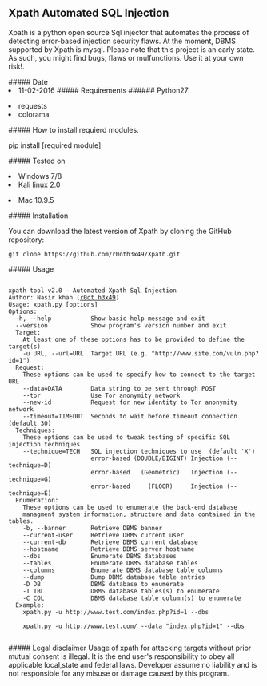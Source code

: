 ## Xpath Automated SQL Injection
<p>Xpath is a python open source Sql injector that automates the process of detecting error-based injection security flaws.
At the moment, DBMS supported by Xpath is mysql.
Please note that this project is an early state. As such, you might find bugs, flaws or mulfunctions.
Use it at your own risk!.</p>
##### Date 
<li>11-02-2016
##### Requirements
###### Python27<br /><p>
<li> requests <br />
<li> colorama</p>
##### How to install requierd modules.
<p>pip install [required module] </p>
##### Tested on
<p><li>Windows 7/8 <br />
<li>Kali linux 2.0</p>
<li>Mac 10.9.5 </p> 
##### Installation
<p>You can download the latest version of Xpath by cloning the GitHub repository:</p>
<pre><code>git clone https://github.com/r0oth3x49/Xpath.git</pre></code>
##### Usage
<pre><code>
xpath tool v2.0 - Automated Xpath Sql Injection
Author: Nasir khan (<a href="http://r0oth3x49.herokuapp.com/">r0ot h3x49</a>)
Usage: xpath.py [options]
Options:
  -h, --help           Show basic help message and exit
  --version            Show program's version number and exit
  Target:
    At least one of these options has to be provided to define the target(s)	
    -u URL, --url=URL  Target URL (e.g. "http://www.site.com/vuln.php?id=1")
  Request:
    These options can be used to specify how to connect to the target URL
    --data=DATA        Data string to be sent through POST
    --tor              Use Tor anonymity network
    --new-id           Request for new identity to Tor anonymity network
    --timeout=TIMEOUT  Seconds to wait before timeout connection (default 30)
  Techniques:
    These options can be used to tweak testing of specific SQL injection techniques
    --technique=TECH   SQL injection techniques to use  (default 'X')
                       error-based (DOUBLE/BIGINT) Injection (--technique=D)
                       error-based   (Geometric)   Injection (--technique=G)
                       error-based     (FLOOR)     Injection (--technique=E)
  Enumeration:
    These options can be used to enumerate the back-end database
    managment system information, structure and data contained in the tables.
    -b, --banner       Retrieve DBMS banner
    --current-user     Retrieve DBMS current user
    --current-db       Retrieve DBMS current database
    --hostname         Retrieve DBMS server hostname
    --dbs              Enumerate DBMS databases
    --tables           Enumerate DBMS database tables
    --columns          Enumerate DBMS database table columns
    --dump             Dump DBMS database table entries
    -D DB              DBMS database to enumerate
    -T TBL             DBMS database tables(s) to enumerate
    -C COL             DBMS database table column(s) to enumerate
  Example:
    xpath.py -u http://www.test.com/index.php?id=1 --dbs<br />
    xpath.py -u http://www.test.com/ --data "index.php?id=1" --dbs
  </pre></code>
##### Legal disclaimer
    Usage of xpath for attacking targets without prior mutual consent is illegal.
    It is the end user's responsibility to obey all applicable local,state and federal laws. 
    Developer assume no liability and is not responsible for any misuse or damage caused by this program.
